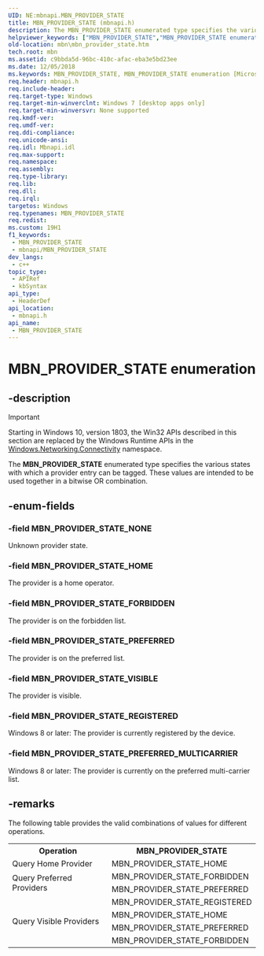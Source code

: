 ```yaml
---
UID: NE:mbnapi.MBN_PROVIDER_STATE
title: MBN_PROVIDER_STATE (mbnapi.h)
description: The MBN_PROVIDER_STATE enumerated type specifies the various states with which a provider entry can be tagged.
helpviewer_keywords: ["MBN_PROVIDER_STATE","MBN_PROVIDER_STATE enumeration [Microsoft Broadband Networks]","MBN_PROVIDER_STATE_FORBIDDEN","MBN_PROVIDER_STATE_HOME","MBN_PROVIDER_STATE_NONE","MBN_PROVIDER_STATE_PREFERRED","MBN_PROVIDER_STATE_PREFERRED_MULTICARRIER","MBN_PROVIDER_STATE_REGISTERED","MBN_PROVIDER_STATE_VISIBLE","mbn.mbn_provider_state","mbnapi/MBN_PROVIDER_STATE","mbnapi/MBN_PROVIDER_STATE_FORBIDDEN","mbnapi/MBN_PROVIDER_STATE_HOME","mbnapi/MBN_PROVIDER_STATE_NONE","mbnapi/MBN_PROVIDER_STATE_PREFERRED","mbnapi/MBN_PROVIDER_STATE_PREFERRED_MULTICARRIER","mbnapi/MBN_PROVIDER_STATE_REGISTERED","mbnapi/MBN_PROVIDER_STATE_VISIBLE"]
old-location: mbn\mbn_provider_state.htm
tech.root: mbn
ms.assetid: c9bbda5d-96bc-410c-afac-eba3e5bd23ee
ms.date: 12/05/2018
ms.keywords: MBN_PROVIDER_STATE, MBN_PROVIDER_STATE enumeration [Microsoft Broadband Networks], MBN_PROVIDER_STATE_FORBIDDEN, MBN_PROVIDER_STATE_HOME, MBN_PROVIDER_STATE_NONE, MBN_PROVIDER_STATE_PREFERRED, MBN_PROVIDER_STATE_PREFERRED_MULTICARRIER, MBN_PROVIDER_STATE_REGISTERED, MBN_PROVIDER_STATE_VISIBLE, mbn.mbn_provider_state, mbnapi/MBN_PROVIDER_STATE, mbnapi/MBN_PROVIDER_STATE_FORBIDDEN, mbnapi/MBN_PROVIDER_STATE_HOME, mbnapi/MBN_PROVIDER_STATE_NONE, mbnapi/MBN_PROVIDER_STATE_PREFERRED, mbnapi/MBN_PROVIDER_STATE_PREFERRED_MULTICARRIER, mbnapi/MBN_PROVIDER_STATE_REGISTERED, mbnapi/MBN_PROVIDER_STATE_VISIBLE
req.header: mbnapi.h
req.include-header: 
req.target-type: Windows
req.target-min-winverclnt: Windows 7 [desktop apps only]
req.target-min-winversvr: None supported
req.kmdf-ver: 
req.umdf-ver: 
req.ddi-compliance: 
req.unicode-ansi: 
req.idl: Mbnapi.idl
req.max-support: 
req.namespace: 
req.assembly: 
req.type-library: 
req.lib: 
req.dll: 
req.irql: 
targetos: Windows
req.typenames: MBN_PROVIDER_STATE
req.redist: 
ms.custom: 19H1
f1_keywords:
 - MBN_PROVIDER_STATE
 - mbnapi/MBN_PROVIDER_STATE
dev_langs:
 - c++
topic_type:
 - APIRef
 - kbSyntax
api_type:
 - HeaderDef
api_location:
 - mbnapi.h
api_name:
 - MBN_PROVIDER_STATE
---
```


# MBN_PROVIDER_STATE enumeration


## -description

> [!IMPORTANT]
> Starting in Windows 10, version 1803, the Win32 APIs described in this section are replaced by the Windows Runtime APIs in the [Windows.Networking.Connectivity](/uwp/api/windows.networking.connectivity) namespace.

The <b>MBN_PROVIDER_STATE</b> enumerated type specifies the various states with which a provider entry can be tagged.   These values are intended to be used together in a bitwise OR combination.

## -enum-fields

### -field MBN_PROVIDER_STATE_NONE

Unknown provider state.

### -field MBN_PROVIDER_STATE_HOME

The provider is a home operator.

### -field MBN_PROVIDER_STATE_FORBIDDEN

The provider is on the forbidden list.

### -field MBN_PROVIDER_STATE_PREFERRED

The provider is on the preferred list.

### -field MBN_PROVIDER_STATE_VISIBLE

The provider is visible.

### -field MBN_PROVIDER_STATE_REGISTERED

Windows 8 or later: The provider is currently registered by the device.

### -field MBN_PROVIDER_STATE_PREFERRED_MULTICARRIER

Windows 8 or later: The provider is currently on the preferred multi-carrier list.

## -remarks

The following table provides the valid combinations of values for different operations.

<table>
<tr>
<th>Operation</th>
<th>MBN_PROVIDER_STATE</th>
</tr>
<tr>
<td>Query Home Provider</td>
<td>MBN_PROVIDER_STATE_HOME</td>
</tr>
<tr>
<td rowspan="2">Query Preferred Providers</td>
<td>MBN_PROVIDER_STATE_FORBIDDEN</td>
</tr>
<tr>
<td>MBN_PROVIDER_STATE_PREFERRED</td>
</tr>
<tr>
<td rowspan="4">Query Visible Providers</td>
<td>MBN_PROVIDER_STATE_REGISTERED</td>
</tr>
<tr>
<td>MBN_PROVIDER_STATE_HOME</td>
</tr>
<tr>
<td>MBN_PROVIDER_STATE_PREFERRED</td>
</tr>
<tr>
<td>MBN_PROVIDER_STATE_FORBIDDEN</td>
</tr>
</table>

